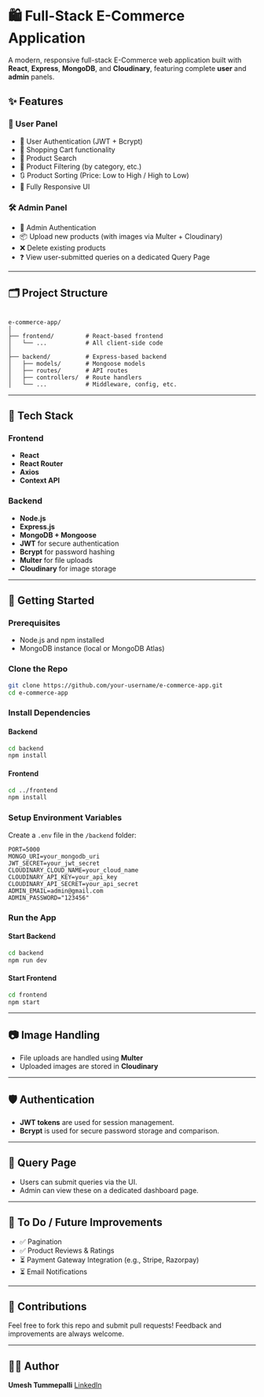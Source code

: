 
# 🛍️ Full-Stack E-Commerce Application

A modern, responsive full-stack E-Commerce web application built with **React**, **Express**, **MongoDB**, and **Cloudinary**, featuring complete **user** and **admin** panels.

## ✨ Features

### 👤 User Panel
- 🔐 User Authentication (JWT + Bcrypt)
- 🛒 Shopping Cart functionality
- 🔎 Product Search
- 🧰 Product Filtering (by category, etc.)
- 🔃 Product Sorting (Price: Low to High / High to Low)
- 📱 Fully Responsive UI

### 🛠️ Admin Panel
- 👤 Admin Authentication
- 📦 Upload new products (with images via Multer + Cloudinary)
- ❌ Delete existing products
- ❓ View user-submitted queries on a dedicated Query Page

---

## 🗂️ Project Structure

```

e-commerce-app/
│
├── frontend/         # React-based frontend
│   └── ...           # All client-side code
│
├── backend/          # Express-based backend
│   ├── models/       # Mongoose models
│   ├── routes/       # API routes
│   ├── controllers/  # Route handlers
│   └── ...           # Middleware, config, etc.

````

---

## 🧰 Tech Stack

### Frontend
- **React**
- **React Router**
- **Axios**
- **Context API**

### Backend
- **Node.js**
- **Express.js**
- **MongoDB + Mongoose**
- **JWT** for secure authentication
- **Bcrypt** for password hashing
- **Multer** for file uploads
- **Cloudinary** for image storage

---

## 🚀 Getting Started

### Prerequisites

- Node.js and npm installed
- MongoDB instance (local or MongoDB Atlas)

### Clone the Repo

```bash
git clone https://github.com/your-username/e-commerce-app.git
cd e-commerce-app
````

### Install Dependencies

#### Backend

```bash
cd backend
npm install
```

#### Frontend

```bash
cd ../frontend
npm install
```

### Setup Environment Variables

Create a `.env` file in the `/backend` folder:

```env
PORT=5000
MONGO_URI=your_mongodb_uri
JWT_SECRET=your_jwt_secret
CLOUDINARY_CLOUD_NAME=your_cloud_name
CLOUDINARY_API_KEY=your_api_key
CLOUDINARY_API_SECRET=your_api_secret
ADMIN_EMAIL=admin@gmail.com
ADMIN_PASSWORD="123456"
```

### Run the App

#### Start Backend

```bash
cd backend
npm run dev
```

#### Start Frontend

```bash
cd frontend
npm start
```

---

## 📷 Image Handling

* File uploads are handled using **Multer**
* Uploaded images are stored in **Cloudinary**

---

## 🛡️ Authentication

* **JWT tokens** are used for session management.
* **Bcrypt** is used for secure password storage and comparison.

---

## 📩 Query Page

* Users can submit queries via the UI.
* Admin can view these on a dedicated dashboard page.

---

## 📌 To Do / Future Improvements

* ✅ Pagination
* ✅ Product Reviews & Ratings
* ⏳ Payment Gateway Integration (e.g., Stripe, Razorpay)
* ⏳ Email Notifications

---

## 🤝 Contributions

Feel free to fork this repo and submit pull requests! Feedback and improvements are always welcome.

---


## 👨‍💻 Author

**Umesh Tummepalli**
[LinkedIn](https://www.linkedin.com/in/umesh-tummepalli-924362333)
